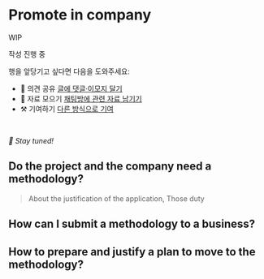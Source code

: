 # Promote in company

WIP

작성 진행 중

행을 앞당기고 싶다면 다음을 도와주세요:

* 📢 의견 공유 [글에 댓글·이모지 달기](https://github.com/feature-sliced/documentation/issues/206)
* 💬 자료 모으기 [채팅방에 관련 자료 남기기](https://t.me/feature_sliced)
* ⚒️ 기여하기 [다른 방식으로 기여](https://github.com/feature-sliced/documentation/blob/master/CONTRIBUTING.md)

<br />

*🍰 Stay tuned!*

## Do the project and the company need a methodology?[​](#do-the-project-and-the-company-need-a-methodology "해당 헤딩으로 이동")

> About the justification of the application, Those duty

## How can I submit a methodology to a business?[​](#how-can-i-submit-a-methodology-to-a-business "해당 헤딩으로 이동")

## How to prepare and justify a plan to move to the methodology?[​](#how-to-prepare-and-justify-a-plan-to-move-to-the-methodology "해당 헤딩으로 이동")
